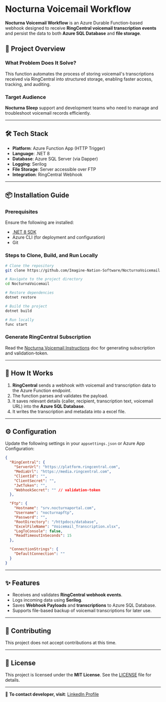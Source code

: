 
# Nocturna Voicemail Workflow

**Nocturna Voicemail Workflow** is an Azure Durable Function-based webhook designed to receive **RingCentral voicemail transcription events** and persist the data to both **Azure SQL Database** and **file storage**.

## 🚀 Project Overview

### What Problem Does It Solve?
This function automates the process of storing voicemail's transcriptions received via RingCentral into structured storage, enabling faster access, tracking, and auditing.

### Target Audience
**Nocturna Sleep** support and development teams who need to manage and troubleshoot voicemail records efficiently.

---

## 🛠 Tech Stack

- **Platform**: Azure Function App (HTTP Trigger)
- **Language**: .NET 8
- **Database**: Azure SQL Server (via Dapper)
- **Logging**: Serilog
- **File Storage**: Server accessible over FTP
- **Integration**: RingCentral Webhook

---

## 📦 Installation Guide

### Prerequisites
Ensure the following are installed:
- [.NET 8 SDK](https://dotnet.microsoft.com/en-us/download/dotnet/8.0)
- Azure CLI (for deployment and configuration)
- Git

### Steps to Clone, Build, and Run Locally
```sh
# Clone the repository
git clone https://github.com/Imagine-Nation-Software/NocturnaVoicemail.git

# Navigate to the project directory
cd NocturnaVoicemail

# Restore dependencies
dotnet restore

# Build the project
dotnet build

# Run locally
func start
```

### Generate RingCentral Subscription
Read the [Nocturna Voicemail Instructions](https://docs.google.com/document/d/14fUd6-mHUbkPdSmL-ixPimLP_EsQo6Vw3EeWtyX88hI/edit?usp=sharing) doc for generating subscription and validation-token.

---

## 📖 How It Works

1. **RingCentral** sends a webhook with voicemail and transcription data to the Azure Function endpoint.
2. The function parses and validates the payload.
3. It saves relevant details (caller, recipient, transcription text, voicemail URL) into the **Azure SQL Database**.
4. It writes the transcription and metadata into a excel file.

---

## ⚙️ Configuration

Update the following settings in your `appsettings.json` or Azure App Configuration:

```json
{
  "RingCentral": {
    "ServerUrl": "https://platform.ringcentral.com",
    "MediaUrl": "https://media.ringcentral.com",
    "ClientId": "",
    "ClientSecret": "",
    "JwtToken": "",
    "WebhookSecret": "" // validation-token
  },

  "Ftp": {
    "Hostname": "srv.nocturnaportal.com",
    "Username": "nocturnapftp",
    "Password": "",
    "RootDirectory": "/httpdocs/database",
    "ExcelFileName": "Voicemail_Transcription.xlsx",
    "LogToConsole": false,
    "ReadTimeoutInSeconds": 15
  },

  "ConnectionStrings": {
    "DefaultConnection": ""
  }
}
```

---

## ✨ Features

- Receives and validates **RingCentral webhook events**.
- Logs incoming data using **Serilog**.
- Saves **Webhook Payloads** and **transcriptions** to Azure SQL Database.
- Supports file-based backup of voicemail transcriptions for later use.

---

## 🤝 Contributing

This project does not accept contributions at this time.

---

## 📜 License

This project is licensed under the **MIT License**. See the [LICENSE](LICENSE) file for details.

---

🔗 **To contact developer, visit**: [LinkedIn Profile](https://www.linkedin.com/in/vssaini/)
